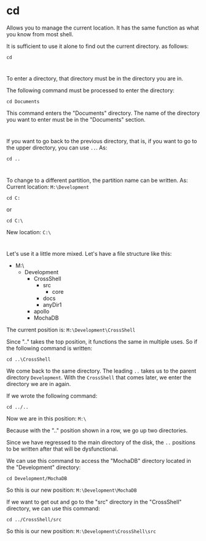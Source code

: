 # cd

Allows you to manage the current location. It has the same function as what you know from most shell.

It is sufficient to use it alone to find out the current directory. as follows:
```
cd
```
#
To enter a directory, that directory must be in the directory you are in.

The following command must be processed to enter the directory:
```
cd Documents
```
This command enters the "Documents" directory. The name of the directory you want to enter must be in the "Documents" section.
#
If you want to go back to the previous directory, that is, if you want to go to the upper directory, you can use ``..``. As:
```
cd ..
```
#
To change to a different partition, the partition name can be written. As:<br>
Current location: ``M:\Development``
```
cd C:
```
or
```
cd C:\
```
New location: ``C:\``
#
Let's use it a little more mixed. Let's have a file structure like this:
+ M:\
    + Development
        + CrossShell
            + src
                + core
            + docs
            + anyDir1
        + apollo
        + MochaDB

The current position is: ``M:\Development\CrossShell``

Since ".." takes the top position, it functions the same in multiple uses. So if the following command is written:
```
cd ..\CrossShell
```
We come back to the same directory. The leading ``..`` takes us to the parent directory ``Development``. With the ``CrossShell`` that comes later, we enter the directory we are in again.

If we wrote the following command:
```
cd ../..
```
Now we are in this position: ``M:\``

Because with the ".." position shown in a row, we go up two directories.

Since we have regressed to the main directory of the disk, the ``..`` positions to be written after that will be dysfunctional.

We can use this command to access the "MochaDB" directory located in the "Development" directory:
```
cd Development/MochaDB
```
So this is our new position: ``M:\Development\MochaDB``

If we want to get out and go to the "src" directory in the "CrossShell" directory, we can use this command:
```
cd ../CrossShell/src
```
So this is our new position: ``M:\Development\CrossShell\src``
